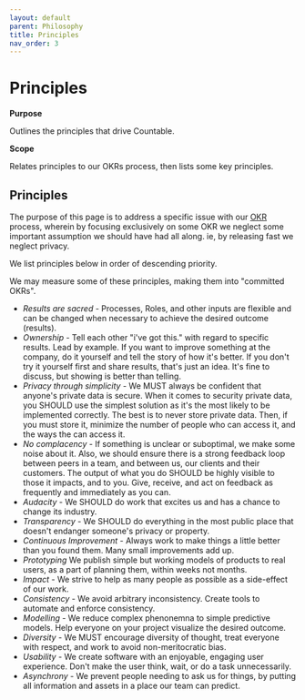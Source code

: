```yaml
---
layout: default
parent: Philosophy
title: Principles
nav_order: 3
---
```


# Principles

**Purpose**

Outlines the principles that drive Countable.

**Scope**

Relates principles to our OKRs process, then lists some key principles.

## Principles

The purpose of this page is to address a specific issue with our
[OKR](../../operations/OKRS/)
process, wherein by focusing exclusively on some OKR we neglect some
important assumption we should have had all along. ie, by releasing fast
we neglect privacy.

We list principles below in order of descending priority.

We may measure some of these principles, making them into "committed
OKRs".

  - *Results are sacred* - Processes, Roles, and other inputs are
    flexible and can be changed when necessary to achieve the desired outcome (results).
  - *Ownership* - Tell each other "i've got this." with regard to specific results.
    Lead by example. If you want to improve something at the company, do it yourself and
    tell the story of how it's better. If you don't try it yourself first and share results,
    that's just an idea. It's fine to discuss, but showing is better than telling.
  - *Privacy through simplicity* - We MUST always be confident that
    anyone's private data is secure. When it comes to security private
    data, you SHOULD use the simplest solution as it's the most likely
    to be implemented correctly. The best is to never store private
    data. Then, if you must store it, minimize the number of people who
    can access it, and the ways the can access it.
  - *No complacency* - If something is unclear or suboptimal, we make
    some noise about it. Also, we should ensure there is a strong
    feedback loop between peers in a team, and between us, our clients
    and their customers. The output of what you do SHOULD be highly
    visible to those it impacts, and to you. Give, receive, and act on
    feedback as frequently and immediately as you can.
  - *Audacity* - We SHOULD do work that excites us and has a chance to
    change its industry.
  - *Transparency* - We SHOULD do everything in the most public place
    that doesn't endanger someone's privacy or property.
  - *Continuous Improvement* - Always work to make things a little
    better than you found them. Many small improvements add up.
  - *Prototyping* We publish simple but working models of products to
    real users, as a part of planning them, within weeks not months.
  - *Impact* - We strive to help as many people as possible as a
    side-effect of our work.
  - *Consistency* - We avoid arbitrary inconsistency. Create tools to
    automate and enforce consistency.
  - *Modelling* - We reduce complex phenonemna to simple predictive
    models. Help everyone on your project visualize the desired outcome.
  - *Diversity* - We MUST encourage diversity of thought, treat everyone
    with respect, and work to avoid non-meritocratic bias.
  - *Usability* - We create software with an enjoyable, engaging user
    experience. Don't make the user think, wait, or do a task
    unnecessarily.
  - *Asynchrony* - We prevent people needing to ask us for things, by
    putting all information and assets in a place our team can predict.


